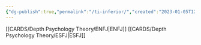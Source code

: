 ```yaml
---
{"dg-publish":true,"permalink":"/ti-inferior/","created":"2023-01-05T12:05:14.343+01:00","updated":"2023-02-18T16:06:50.606+01:00"}
---
```



[[CARDS/Depth Psychology Theory/ENFJ\|ENFJ]]
[[CARDS/Depth Psychology Theory/ESFJ\|ESFJ]]
